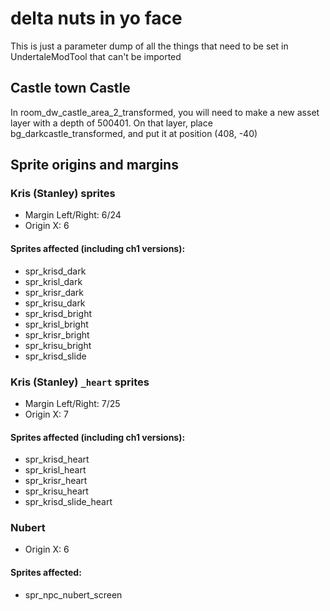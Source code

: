 # delta nuts in yo face
This is just a parameter dump of all the things that need to be set in UndertaleModTool that can't be imported

## Castle town Castle

In room_dw_castle_area_2_transformed, you will need to make a new asset layer with a depth of 500401. On that layer, place bg_darkcastle_transformed, and put it at position (408, -40)

## Sprite origins and margins

### Kris (Stanley) sprites
- Margin Left/Right: 6/24
- Origin X: 6

#### Sprites affected (including ch1 versions):

- spr_krisd_dark
- spr_krisl_dark
- spr_krisr_dark
- spr_krisu_dark
- spr_krisd_bright
- spr_krisl_bright
- spr_krisr_bright
- spr_krisu_bright
- spr_krisd_slide

### Kris (Stanley) `_heart` sprites
- Margin Left/Right: 7/25
- Origin X: 7

#### Sprites affected (including ch1 versions):

- spr_krisd_heart
- spr_krisl_heart
- spr_krisr_heart
- spr_krisu_heart
- spr_krisd_slide_heart

### Nubert
- Origin X: 6

#### Sprites affected:
- spr_npc_nubert_screen

